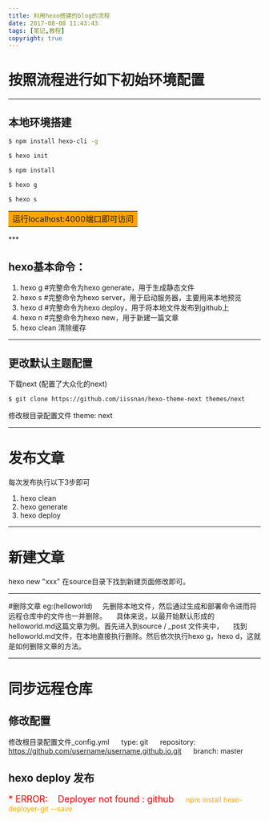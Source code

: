 ```yaml
---
title: 利用hexo搭建的blog的流程
date: 2017-08-08 11:43:43
tags: [笔记,教程]
copyright: true
---
```

# 按照流程进行如下初始环境配置
***
## 本地环境搭建

``` bash
$ npm install hexo-cli -g
```
``` bash
$ hexo init
```
``` bash
$ npm install
```
``` bash
$ hexo g
```
``` bash
$ hexo s
```
<table><tr><td bgcolor=orange>运行localhost:4000端口即可访问</td></tr></table>
<!--more-->
***

## hexo基本命令：
1. hexo g #完整命令为hexo generate，用于生成静态文件
2. hexo s #完整命令为hexo server，用于启动服务器，主要用来本地预览
3. hexo d #完整命令为hexo deploy，用于将本地文件发布到github上
4. hexo n #完整命令为hexo new，用于新建一篇文章
5. hexo clean 清除缓存

***
## 更改默认主题配置 
下载next (配置了大众化的next)
``` bash
$ git clone https://github.com/iissnan/hexo-theme-next themes/next
``` 
修改根目录配置文件
theme: next



***
# 发布文章
每次发布执行以下3步即可
1.  hexo clean 
2.  hexo generate
3.  hexo deploy
***

# 新建文章
hexo new "xxx"
在source目录下找到新建页面修改即可。
***

#删除文章
eg:(helloworld)
&nbsp;&nbsp;&nbsp;&nbsp;先删除本地文件，然后通过生成和部署命令进而将远程仓库中的文件也一并删除。
&nbsp;&nbsp;&nbsp;&nbsp;具体来说，以最开始默认形成的helloworld.md这篇文章为例。首先进入到source / _post 文件夹中，
&nbsp;&nbsp;&nbsp;&nbsp;找到helloworld.md文件，在本地直接执行删除。然后依次执行hexo g，hexo d，这就是如何删除文章的方法。


***
# 同步远程仓库

## 修改配置
修改根目录配置文件_config.yml
&nbsp;&nbsp;&nbsp;&nbsp;     type: git
&nbsp;&nbsp;&nbsp;&nbsp;   repository: https://github.com/username/username.github.io.git
&nbsp;&nbsp;&nbsp;&nbsp;   branch: master
## hexo deploy 发布
<font color=#f00 size=4>* ERROR: &nbsp;&nbsp;&nbsp;Deployer not found : github</font>
&nbsp;&nbsp;&nbsp;&nbsp; <font color=orange >npm install hexo-deployer-git --save</font>
      








